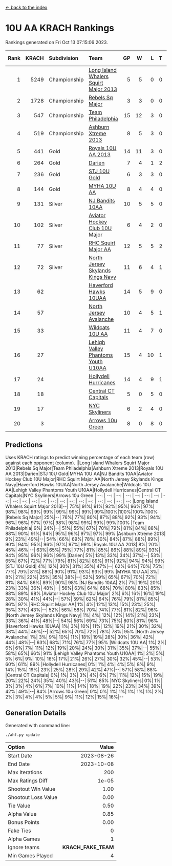 [<- back to the index](readme.md)
# 10U AA KRACH Rankings
Rankings generated on Fri Oct 13 07:15:06 2023.

Rank|KRACH|Subdivision|Team|GP|W|L|T|OTW|OTL|SoS|Exp Wins|Win Diff
---:|---:|:---|:---|---:|---:|---:|---:|---:|---:|---:|---:|---:
1|5249|Championship|[Long Island Whalers Squirt Major 2013](https://gamesheetstats.com/seasons/3659/teams/140229/schedule)|5|5|0|0|0|0|141|5.8|-0.0
2|1728|Championship|[Rebels Sq Major](https://gamesheetstats.com/seasons/3659/teams/140243/schedule)|3|3|0|0|0|0|74|3.9|0.0
3|547|Championship|[Team Philadelphia](https://gamesheetstats.com/seasons/3659/teams/140238/schedule)|15|12|3|0|0|0|167|12.9|0.0
4|519|Championship|[Ashburn Xtreme 2013](https://gamesheetstats.com/seasons/3659/teams/140230/schedule)|8|5|3|0|0|0|823|5.8|-0.0
5|441|Gold|[Royals 10U AA 2013](https://gamesheetstats.com/seasons/3659/teams/140237/schedule)|14|11|3|0|1|1|165|11.9|0.0
6|264|Gold|[Darien](https://gamesheetstats.com/seasons/3659/teams/140245/schedule)|7|4|1|2|0|0|271|5.9|0.0
7|236|Gold|[STJ 10U Gold](https://gamesheetstats.com/seasons/3659/teams/140234/schedule)|6|3|3|0|1|0|301|3.9|0.0
8|144|Gold|[MYHA 10U AA](https://gamesheetstats.com/seasons/3659/teams/140235/schedule)|8|4|4|0|0|0|745|4.9|0.0
9|131|Silver|[NJ Bandits 10AA](https://gamesheetstats.com/seasons/3659/teams/140232/schedule)|10|5|5|0|0|1|625|5.9|0.0
10|102|Silver|[Aviator Hockey Club 10U Major](https://gamesheetstats.com/seasons/3659/teams/140244/schedule)|6|4|2|0|0|0|50|4.9|0.0
11|77|Silver|[RHC Squirt Major AA](https://gamesheetstats.com/seasons/3659/teams/140241/schedule)|12|5|5|2|0|0|149|6.9|0.0
12|72|Silver|[North Jersey Skylands Kings Navy](https://gamesheetstats.com/seasons/3659/teams/140247/schedule)|11|6|4|1|0|0|100|7.4|0.0
13|62||[Haverford Hawks 10UAA](https://gamesheetstats.com/seasons/3659/teams/140236/schedule)|14|5|9|0|0|0|187|5.9|0.0
14|57||[North Jersey Avalanche](https://gamesheetstats.com/seasons/3659/teams/140249/schedule)|10|4|5|1|0|0|149|5.4|0.0
15|33||[Wildcats 10U AA](https://gamesheetstats.com/seasons/3659/teams/140250/schedule)|11|4|7|0|0|0|115|4.9|0.0
16|27||[Lehigh Valley Phantoms Youth U10AA](https://gamesheetstats.com/seasons/3659/teams/140239/schedule)|15|4|10|1|0|0|455|5.4|0.0
17|24||[Hollydell Hurricanes](https://gamesheetstats.com/seasons/3659/teams/140240/schedule)|14|4|9|1|0|0|107|5.4|0.0
18|18||[Central CT Capitals](https://gamesheetstats.com/seasons/3659/teams/140231/schedule)|5|0|5|0|0|0|1366|0.9|0.0
19|17||[NYC Skyliners](https://gamesheetstats.com/seasons/3659/teams/140252/schedule)|6|2|4|0|0|0|88|2.9|0.0
20|3||[Arrows 10u Green](https://gamesheetstats.com/seasons/3659/teams/140251/schedule)|8|0|8|0|0|0|267|0.9|0.0

## Predictions
Uses KRACH ratings to predict winning percentage of each team (row) against each opponent (column).
||Long Island Whalers Squirt Major 2013|Rebels Sq Major|Team Philadelphia|Ashburn Xtreme 2013|Royals 10U AA 2013|Darien|STJ 10U Gold|MYHA 10U AA|NJ Bandits 10AA|Aviator Hockey Club 10U Major|RHC Squirt Major AA|North Jersey Skylands Kings Navy|Haverford Hawks 10UAA|North Jersey Avalanche|Wildcats 10U AA|Lehigh Valley Phantoms Youth U10AA|Hollydell Hurricanes|Central CT Capitals|NYC Skyliners|Arrows 10u Green
| --: | --: | --: | --: | --: | --: | --: | --: | --: | --: | --: | --: | --: | --: | --: | --: | --: | --: | --: | --: | --: 
|Long Island Whalers Squirt Major 2013|--| 75%| 91%| 91%| 92%| 95%| 96%| 97%| 98%| 98%| 99%| 99%| 99%| 99%| 99%| 99%|100%|100%|100%|100%
|Rebels Sq Major| 25%|--| 76%| 77%| 80%| 87%| 88%| 92%| 93%| 94%| 96%| 96%| 97%| 97%| 98%| 98%| 99%| 99%| 99%|100%
|Team Philadelphia|  9%| 24%|--| 51%| 55%| 67%| 70%| 79%| 81%| 84%| 88%| 88%| 90%| 91%| 94%| 95%| 96%| 97%| 97%| 99%
|Ashburn Xtreme 2013|  9%| 23%| 49%|--| 54%| 66%| 69%| 78%| 80%| 84%| 87%| 88%| 89%| 90%| 94%| 95%| 96%| 97%| 97%| 99%
|Royals 10U AA 2013|  8%| 20%| 45%| 46%|--| 63%| 65%| 75%| 77%| 81%| 85%| 86%| 88%| 89%| 93%| 94%| 95%| 96%| 96%| 99%
|Darien|  5%| 13%| 33%| 34%| 37%|--| 53%| 65%| 67%| 72%| 77%| 79%| 81%| 82%| 89%| 91%| 92%| 94%| 94%| 99%
|STJ 10U Gold|  4%| 12%| 30%| 31%| 35%| 47%|--| 62%| 64%| 70%| 75%| 77%| 79%| 81%| 88%| 90%| 91%| 93%| 93%| 99%
|MYHA 10U AA|  3%|  8%| 21%| 22%| 25%| 35%| 38%|--| 52%| 59%| 65%| 67%| 70%| 72%| 81%| 84%| 86%| 89%| 90%| 98%
|NJ Bandits 10AA|  2%|  7%| 19%| 20%| 23%| 33%| 36%| 48%|--| 56%| 63%| 64%| 68%| 70%| 80%| 83%| 85%| 88%| 89%| 98%
|Aviator Hockey Club 10U Major|  2%|  6%| 16%| 16%| 19%| 28%| 30%| 41%| 44%|--| 57%| 59%| 62%| 64%| 76%| 79%| 81%| 85%| 86%| 97%
|RHC Squirt Major AA|  1%|  4%| 12%| 13%| 15%| 23%| 25%| 35%| 37%| 43%|--| 52%| 56%| 58%| 70%| 74%| 77%| 81%| 82%| 96%
|North Jersey Skylands Kings Navy|  1%|  4%| 12%| 12%| 14%| 21%| 23%| 33%| 36%| 41%| 48%|--| 54%| 56%| 69%| 73%| 75%| 80%| 81%| 96%
|Haverford Hawks 10UAA|  1%|  3%| 10%| 11%| 12%| 19%| 21%| 30%| 32%| 38%| 44%| 46%|--| 52%| 65%| 70%| 72%| 78%| 78%| 95%
|North Jersey Avalanche|  1%|  3%|  9%| 10%| 11%| 18%| 19%| 28%| 30%| 36%| 42%| 44%| 48%|--| 63%| 68%| 71%| 76%| 77%| 95%
|Wildcats 10U AA|  1%|  2%|  6%|  6%|  7%| 11%| 12%| 19%| 20%| 24%| 30%| 31%| 35%| 37%|--| 55%| 58%| 65%| 66%| 91%
|Lehigh Valley Phantoms Youth U10AA|  1%|  2%|  5%|  5%|  6%|  9%| 10%| 16%| 17%| 21%| 26%| 27%| 30%| 32%| 45%|--| 53%| 60%| 61%| 89%
|Hollydell Hurricanes|  0%|  1%|  4%|  4%|  5%|  8%|  9%| 14%| 15%| 19%| 23%| 25%| 28%| 29%| 42%| 47%|--| 57%| 58%| 88%
|Central CT Capitals|  0%|  1%|  3%|  3%|  4%|  6%|  7%| 11%| 12%| 15%| 19%| 20%| 22%| 24%| 35%| 40%| 43%|--| 51%| 85%
|NYC Skyliners|  0%|  1%|  3%|  3%|  4%|  6%|  7%| 10%| 11%| 14%| 18%| 19%| 22%| 23%| 34%| 39%| 42%| 49%|--| 84%
|Arrows 10u Green|  0%|  0%|  1%|  1%|  1%|  1%|  1%|  2%|  2%|  3%|  4%|  4%|  5%|  5%|  9%| 11%| 12%| 15%| 16%|--

## Generation Details

Generated with command line:
```
./ahf.py update
```

| Option | Value |
| :----- | ----: |
| Start Date | 2023-08-26 |
| End Date | 2023-10-08 |
| Max Iterations | 200 |
| Max Ratings Diff | 1e-05 |
| Shootout Win Value | 1.00 |
| Shootout Loss Value | 0.00 |
| Tie Value | 0.50 |
| Alpha Value | 0.85 |
| Bonus Points | 0.00 |
| Fake Ties | 0 |
| Alpha Games | 1 |
| Ignore teams | __KRACH_FAKE_TEAM__ |
| Min Games Played | 4 |

